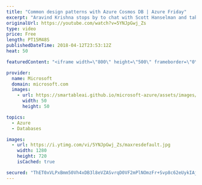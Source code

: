 ```yaml
---
title: "Common design patterns with Azure Cosmos DB | Azure Friday"
excerpt: "Aravind Krishna stops by to chat with Scott Hanselman and take a look at common design patterns for building highly scalable solutions with Azure Cosmos DB. We will talk a little bit about modeling data and how to choose an appropriate partition key. We then look at a few patterns like event sourcing,"
originalUrl: https://youtube.com/watch?v=5YNJpGwj_Zs
type: video
price: Free
length: PT15M48S
publishedDateTime: 2018-04-12T23:53:12Z
heat: 50

featuredContent: "<iframe width=\"800\" height=\"500\" frameborder=\"0\" src=\"https://www.youtube.com/embed/5YNJpGwj_Zs\" allow=\"accelerometer; autoplay; encrypted-media; gyroscope; picture-in-picture\" allowfullscreen></iframe>"

provider:
  name: Microsoft
  domain: microsoft.com
  images:
    - url: https://smartableai.github.io/microsoft-azure/assets/images/organizations/microsoft.com-50x50.jpg
      width: 50
      height: 50

topics:
  - Azure
  - Databases

images:
  - url: https://i.ytimg.com/vi/5YNJpGwj_Zs/maxresdefault.jpg
    width: 1280
    height: 720
    isCached: true

secured: "ThET0xVLPxBmm50Vh4xDB3l8eVZASvrqD0VF2mPlNOmzFr+Svp8c62eUykIAjsb2jWGTVmoKQGQOCEZQNVE207NPn4dFvqaV2Ci+tO/M6hSpXp9X5eCbVColL6+tsom5/hkCl4nyek3K/k9v300KM1i0dl8ig/hVvsVK+NvRU1nHGWvz8u6SsDK3j+XkcjnOxmibm+G4dblXqaI4dPIxbHNx3Je8u2kr/WeImB0zSOn4wyNZaZF8b6p2RexDUd3IBndXnSdI3+u6aDGnOhRn0MYql2h3aeOPhuq7LIP+pIfkCSaWZT7mciMx4xYNdZuny20u1w3yLy6vDgb3MN1SXyBv9ZAPKIOLMeu7+ruP36dvPqic9ux/33+WYgjs6rF776luihIxtMBQ1L6SfdC3T6zY1HW9/nc+ISkR2I0QTgI=;mjALKPJasrLWypHcnXsKeQ=="
---
```


